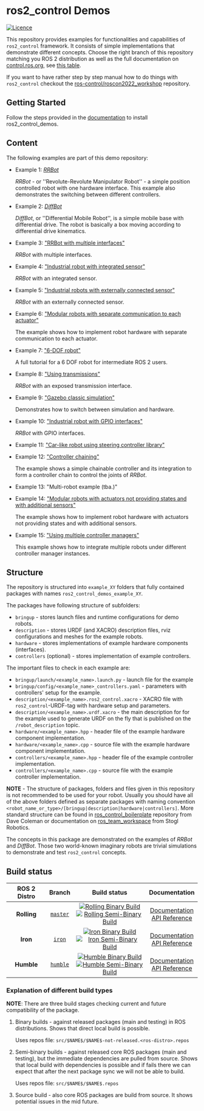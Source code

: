 # ros2_control Demos

[![Licence](https://img.shields.io/badge/License-Apache%202.0-blue.svg)](https://opensource.org/licenses/Apache-2.0)

This repository provides examples for functionalities and capabilities of `ros2_control` framework.
It consists of simple implementations that demonstrate different concepts. Choose the right branch of this repository matching you ROS 2 distribution as well as the full documentation on [control.ros.org](https://control.ros.org), see [this table](#build-status).

If you want to have rather step by step manual how to do things with `ros2_control` checkout the [ros-control/roscon2022_workshop](https://github.com/ros-controls/roscon2022_workshop) repository.

## Getting Started

Follow the steps provided in the [documentation](https://control.ros.org/master/doc/ros2_control_demos/doc/index.html#installation) to install ros2_control_demos.


## Content

The following examples are part of this demo repository:

* Example 1: [*RRBot*](example_1)

   *RRBot* - or ''Revolute-Revolute Manipulator Robot'' - a simple position controlled robot with one hardware interface. This example also demonstrates the switching between different controllers.


* Example 2: [*DiffBot*](example_2)

   *DiffBot*, or ''Differential Mobile Robot'', is a simple mobile base with differential drive.
   The robot is basically a box moving according to differential drive kinematics.


* Example 3: ["RRBot with multiple interfaces"](example_3)

   *RRBot* with multiple interfaces.


* Example 4: ["Industrial robot with integrated sensor"](example_4)

   *RRBot* with an integrated sensor.

* Example 5: ["Industrial robots with externally connected sensor"](example_5)

   *RRBot* with an externally connected sensor.

* Example 6: ["Modular robots with separate communication to each actuator"](example_6)

   The example shows how to implement robot hardware with separate communication to each actuator.

* Example 7: ["6-DOF robot"](example_7)

   A full tutorial for a 6 DOF robot for intermediate ROS 2 users.

* Example 8: ["Using transmissions"](example_8)

   *RRBot* with an exposed transmission interface.

* Example 9: ["Gazebo classic simulation"](example_9)

   Demonstrates how to switch between simulation and hardware.

* Example 10: ["Industrial robot with GPIO interfaces"](example_10)

   *RRBot* with GPIO interfaces.

* Example 11: ["Car-like robot using steering controller library"](example_11)

* Example 12: ["Controller chaining"](example_12)

   The example shows a simple chainable controller and its integration to form a controller chain to control the joints of *RRBot*.

* Example 13: "Multi-robot example (tba.)"

* Example 14: ["Modular robots with actuators not providing states and with additional sensors"](example_14)

   The example shows how to implement robot hardware with actuators not providing states and with additional sensors.

* Example 15: ["Using multiple controller managers"](example_15)

   This example shows how to integrate multiple robots under different controller manager instances.

## Structure

The repository is structured into `example_XY` folders that fully contained packages with names `ros2_control_demos_example_XY`.

The packages have following structure of subfolders:

- `bringup` - stores launch files and runtime configurations for demo robots.
- `description` - stores URDF (and XACRO) description files, rviz configurations and meshes for the example robots.
- `hardware` - stores implementations of example hardware components (interfaces).
- `controllers` (optional) - stores implementation of example controllers.

The important files to check in each example are:

- `bringup/launch/<example_name>.launch.py` - launch file for the example
- `bringup/config/<example_name>_controllers.yaml` - parameters with controllers' setup for the example.
- `description/<example_name>.ros2_control.xacro` - XACRO file with `ros2_control`-URDF-tag with hardware setup and parameters.
- `description/<example_name>.urdf.xacro` - the main description for for the example used to generate URDF on the fly that is published on the `/robot_description` topic.
- `hardware/<example_name>.hpp` - header file of the example hardware component implementation.
- `hardware/<example_name>.cpp` - source file with the example hardware component implementation.
- `controllers/<example_name>.hpp` - header file of the example controller implementation.
- `controllers/<example_name>.cpp` - source file with the example controller implementation.

**NOTE** - The structure of packages, folders and files given in this repository is not recommended to be used for your robot. Usually you should have all of the above folders defined as separate packages with naming convention `<robot_name_or_type>/[bringup|description|hardware|controllers]`.
  More standard structure can be found in [ros_control_boilerplate](https://github.com/PickNikRobotics/ros_control_boilerplate) repository from Dave Coleman or documentation on [ros_team_workspace](https://rtw.stoglrobotics.de/master/guidelines/robot_package_structure.html) from Stogl Robotics.

The concepts in this package are demonstrated on the examples of *RRBot* and *DiffBot*.
Those two world-known imaginary robots are trivial simulations to demonstrate and test `ros2_control` concepts.

## Build status

ROS 2 Distro | Branch | Build status | Documentation
:----------: | :----: | :----------: | :-----------:
**Rolling** | [`master`](https://github.com/ros-controls/ros2_control_demos/tree/rolling) | [![Rolling Binary Build](https://github.com/ros-controls/ros2_control_demos/actions/workflows/rolling-binary-build.yml/badge.svg?branch=master)](https://github.com/ros-controls/ros2_control_demos/actions/workflows/rolling-binary-build.yml?branch=master) <br /> [![Rolling Semi-Binary Build](https://github.com/ros-controls/ros2_control_demos/actions/workflows/rolling-semi-binary-build.yml/badge.svg?branch=master)](https://github.com/ros-controls/ros2_control_demos/actions/workflows/rolling-semi-binary-build.yml?branch=master) <br /> | [Documentation](https://control.ros.org/master/index.html) <br /> [API Reference](https://control.ros.org/master/doc/api/index.html)
**Iron** | [`iron`](https://github.com/ros-controls/ros2_control_demos/tree/iron) | [![Iron Binary Build](https://github.com/ros-controls/ros2_control_demos/actions/workflows/iron-binary-build.yml/badge.svg?branch=iron)](https://github.com/ros-controls/ros2_control_demos/actions/workflows/iron-binary-build.yml?branch=iron) <br /> [![Iron Semi-Binary Build](https://github.com/ros-controls/ros2_control_demos/actions/workflows/iron-semi-binary-build.yml/badge.svg?branch=iron)](https://github.com/ros-controls/ros2_control_demos/actions/workflows/iron-semi-binary-build.yml?branch=iron) <br /> | [Documentation](https://control.ros.org/iron/index.html) <br /> [API Reference](https://control.ros.org/iron/doc/api/index.html)
**Humble** | [`humble`](https://github.com/ros-controls/ros2_control_demos/tree/humble) | [![Humble Binary Build](https://github.com/ros-controls/ros2_control_demos/actions/workflows/humble-binary-build.yml/badge.svg?branch=humble)](https://github.com/ros-controls/ros2_control_demos/actions/workflows/humble-binary-build.yml?branch=humble) <br /> [![Humble Semi-Binary Build](https://github.com/ros-controls/ros2_control_demos/actions/workflows/humble-semi-binary-build.yml/badge.svg?branch=humble)](https://github.com/ros-controls/ros2_control_demos/actions/workflows/humble-semi-binary-build.yml?branch=humble) <br /> | [Documentation](https://control.ros.org/humble/index.html) <br />[API Reference](https://control.ros.org/humble/doc/api/index.html)


### Explanation of different build types

**NOTE**: There are three build stages checking current and future compatibility of the package.

1. Binary builds - against released packages (main and testing) in ROS distributions. Shows that direct local build is possible.

   Uses repos file: `src/$NAME$/$NAME$-not-released.<ros-distro>.repos`

1. Semi-binary builds - against released core ROS packages (main and testing), but the immediate dependencies are pulled from source.
   Shows that local build with dependencies is possible and if fails there we can expect that after the next package sync we will not be able to build.

   Uses repos file: `src/$NAME$/$NAME$.repos`

1. Source build - also core ROS packages are build from source. It shows potential issues in the mid future.
